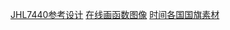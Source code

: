 [JHL7440参考设计](https://e2e.ti.com/support/interface-group/interface/f/interface-forum/1083742/tps65983b-titan-ridge-dd---tapex-creek-fw-config?keyMatch=JHL7440)
[在线画函数图像](https://www.desmos.com/calculator?lang=zh-CN)
[时间各国国旗素材](https://flagpedia.asia/)

